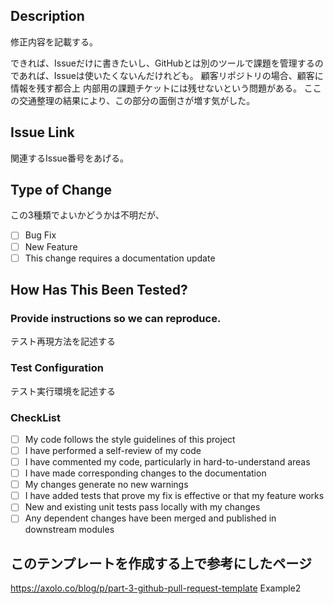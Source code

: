 ## Description
修正内容を記載する。

できれば、Issueだけに書きたいし、GitHubとは別のツールで課題を管理するのであれば、Issueは使いたくないんだけれども。
顧客リポジトリの場合、顧客に情報を残す都合上
内部用の課題チケットには残せないという問題がある。
ここの交通整理の結果により、この部分の面倒さが増す気がした。

## Issue Link
関連するIssue番号をあげる。

## Type of Change

この3種類でよいかどうかは不明だが、

- [ ] Bug Fix
- [ ] New Feature
- [ ] This change requires a documentation update

## How Has This Been Tested?

### Provide instructions so we can reproduce.

テスト再現方法を記述する

### Test Configuration

テスト実行環境を記述する

### CheckList 

- [ ] My code follows the style guidelines of this project
- [ ] I have performed a self-review of my code
- [ ] I have commented my code, particularly in hard-to-understand areas
- [ ] I have made corresponding changes to the documentation
- [ ] My changes generate no new warnings
- [ ] I have added tests that prove my fix is effective or that my feature works
- [ ] New and existing unit tests pass locally with my changes
- [ ] Any dependent changes have been merged and published in downstream modules

## このテンプレートを作成する上で参考にしたページ
https://axolo.co/blog/p/part-3-github-pull-request-template
Example2
